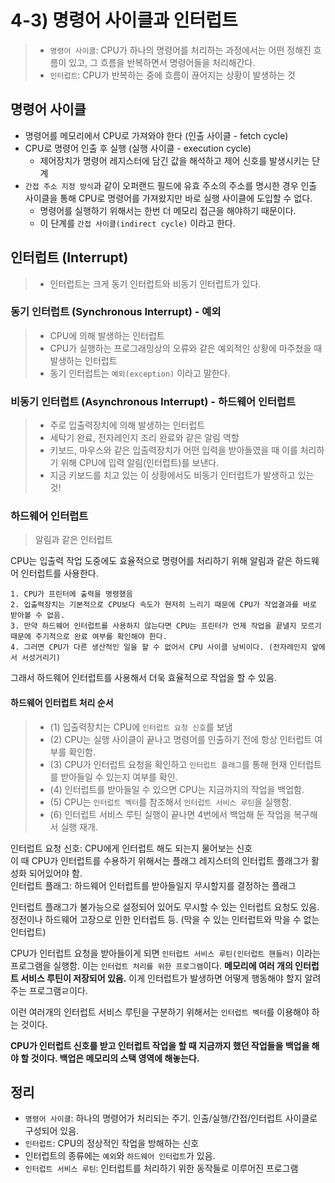 # 4-3) 명령어 사이클과 인터럽트

> -   `명령어 사이클`: CPU가 하나의 명령어를 처리하는 과정에서는 어떤 정해진 흐름이 있고, 그 흐름을 반복하면서 명령어들을 처리해간다.
> -   `인터럽트`: CPU가 반복하는 중에 흐름이 끊어지는 상황이 발생하는 것

## 명령어 사이클

-   명령어를 메모리에서 CPU로 가져와야 한다 (인출 사이클 - fetch cycle)
-   CPU로 명령어 인출 후 실행 (실행 사이클 - execution cycle)
    -   제어장치가 명령어 레지스터에 담긴 값을 해석하고 제어 신호를 발생시키는 단계
-   `간접 주소 지정 방식`과 같이 오퍼랜드 필드에 유효 주소의 주소를 명시한 경우 인출 사이클을 통해 CPU로 명령어를 가져왔지만 바로 실행 사이클에 도입할 수 없다.
    -   명령어를 실행하기 위해서는 한번 더 메모리 접근을 해야하기 때문이다.
    -   이 단계를 `간접 사이클(indirect cycle)` 이라고 한다.

## 인터럽트 (Interrupt)

> -   인터럽트는 크게 동기 인터럽트와 비동기 인터럽트가 있다.

### 동기 인터럽트 (Synchronous Interrupt) - 예외

> -   CPU에 의해 발생하는 인터럽트
> -   CPU가 실행하는 프로그래밍상의 오류와 같은 예외적인 상황에 마주쳤을 때 발생하는 인터럽트
> -   동기 인터럽트는 `예외(exception)` 이라고 말한다.

### 비동기 인터럽트 (Asynchronous Interrupt) - 하드웨어 인터럽트

> -   주로 입출력장치에 의해 발생하는 인터럽트
> -   세탁기 완료, 전자레인지 조리 완료와 같은 알림 역할
> -   키보드, 마우스와 같은 입출력장치가 어떤 입력을 받아들였을 때 이를 처리하기 위해 CPU에 입력 알림(인터럽트)를 보낸다.
> -   지금 키보드를 치고 있는 이 상황에서도 비동기 인터럽트가 발생하고 있는 것!

### 하드웨어 인터럽트

> 알림과 같은 인터럽트

CPU는 입출력 작업 도중에도 효율적으로 명령어를 처리하기 위해 알림과 같은 하드웨어 인터럽트를 사용한다.

```
1. CPU가 프린터에 출력을 명령했음
2. 입출력장치는 기본적으로 CPU보다 속도가 현저히 느리기 때문에 CPU가 작업결과를 바로 받아볼 수 없음.
3. 만약 하드웨어 인터럽트를 사용하지 않는다면 CPU는 프린터가 언제 작업을 끝낼지 모르기 때문에 주기적으로 완료 여부를 확인해야 한다.
4. 그러면 CPU가 다른 생산적인 일을 할 수 없어서 CPU 사이클 낭비이다. (전자레인지 앞에서 서성거리기)
```

그래서 하드웨어 인터럽트를 사용해서 더욱 효율적으로 작업을 할 수 있음.

#### 하드웨어 인터럽트 처리 순서

> -   (1) 입출력장치는 CPU에 `인터럽트 요청 신호`를 보냄
> -   (2) CPU는 실행 사이클이 끝나고 명령어를 인출하기 전에 항상 인터럽트 여부를 확인함.
> -   (3) CPU가 인터럽트 요청을 확인하고 `인터럽트 플래그`를 통해 현재 인터럽트를 받아들일 수 있는지 여부를 확인.
> -   (4) 인터럽트를 받아들일 수 있으면 CPU는 지금까지의 작업을 백업함.
> -   (5) CPU는 `인터럽트 벡터`를 참조해서 `인터럽트 서비스 루틴`을 실행함.
> -   (6) 인터럽트 서비스 루틴 실행이 끝나면 4번에서 백업해 둔 작업을 복구해서 실행 재개.

인터럽트 요청 신호: CPU에게 인터럽트 해도 되는지 물어보는 신호<br/>
이 때 CPU가 인터럽트를 수용하기 위해서는 플래그 레지스터의 인터럽트 플래그가 활성화 되어있어야 함.<br/>
인터럽트 플래그: 하드웨어 인터럽트를 받아들일지 무시할지를 결정하는 플래그<br/>

인터럽트 플래그가 불가능으로 설정되어 있어도 무시할 수 있는 인터럽트 요청도 있음. 정전이나 하드웨어 고장으로 인한 인터럽트 등.
(막을 수 있는 인터럽트와 막을 수 없는 인터럽트)

CPU가 인터럽트 요청을 받아들이게 되면 `인터럽트 서비스 루틴(인터럽트 핸들러)` 이라는 프로그램을 실행함. 이는 `인터럽트 처리를 위한 프로그램`이다.
**메모리에 여러 개의 인터럽트 서비스 루틴이 저장되어 있음.** 이게 인터럽트가 발생하면 어떻게 행동해야 할지 알려주는 프로그램ㄹ이다.

이런 여러개의 인터럽트 서비스 루틴을 구분하기 위해서는 `인터럽트 벡터`를 이용해야 하는 것이다.

**CPU가 인터럽트 신호를 받고 인터럽트 작업을 할 때 지금까지 했던 작업들을 백업을 해야 할 것이다. 백업은 메모리의 스택 영역에 해놓는다.**

## 정리

-   `명령어 사이클`: 하나의 명령어가 처리되는 주기. 인출/실행/간접/인터럽트 사이클로 구성되어 있음.
-   `인터럽트`: CPU의 정상적인 작업을 방해하는 신호
-   인터럽트의 종류에는 `예외`와 `하드웨어 인터럽트`가 있음.
-   `인터럽트 서비스 루틴`: 인터럽트를 처리하기 위한 동작들로 이루어진 프로그램
